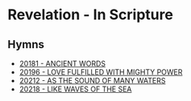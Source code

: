# Revelation - In Scripture

## Hymns

- [20181 - ANCIENT WORDS](/hymns/20181.md)
- [20196 - LOVE FULFILLED WITH MIGHTY POWER](/hymns/20196.md)
- [20212 - AS THE SOUND OF MANY WATERS](/hymns/20212.md)
- [20218 - LIKE WAVES OF THE SEA](/hymns/20218.md)
